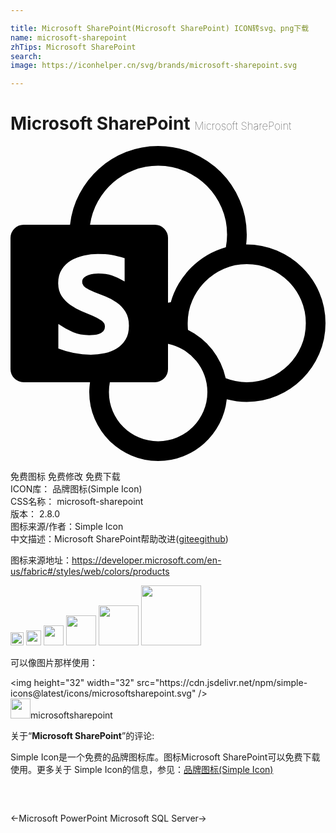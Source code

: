 ```yaml
---

title: Microsoft SharePoint(Microsoft SharePoint) ICON转svg、png下载
name: microsoft-sharepoint
zhTips: Microsoft SharePoint
search: 
image: https://iconhelper.cn/svg/brands/microsoft-sharepoint.svg

---
```


# Microsoft SharePoint  <small style="font-size: 60%;font-weight: 100">Microsoft SharePoint</small>

<div id="svg" class="svg-wrap">
<svg role="img" xmlns="http://www.w3.org/2000/svg" viewBox="0 0 24 24"><title>Microsoft SharePoint icon</title><path d="M24 13.5q0 1.242-.475 2.332-.474 1.09-1.289 1.904-.814.815-1.904 1.29-1.09.474-2.332.474-.762 0-1.523-.2-.106.997-.557 1.858-.451.862-1.154 1.494-.704.633-1.606.99-.902.358-1.91.358-1.09 0-2.045-.416-.955-.416-1.664-1.125-.709-.709-1.125-1.664Q6 19.84 6 18.75q0-.188.018-.375.017-.188.04-.375H.997q-.41 0-.703-.293T0 17.004V6.996q0-.41.293-.703T.996 6h3.54q.14-1.277.726-2.373.586-1.096 1.488-1.904Q7.652.914 8.807.457 9.96 0 11.25 0q1.395 0 2.625.533T16.02 1.98q.914.915 1.447 2.145T18 6.75q0 .188-.012.375-.011.188-.035.375 1.242 0 2.344.469 1.101.468 1.928 1.277.826.809 1.3 1.904Q24 12.246 24 13.5zm-12.75-12q-.973 0-1.857.34-.885.34-1.577.943-.691.604-1.154 1.43Q6.2 5.039 6.06 6h4.945q.41 0 .703.293t.293.703v4.945l.21-.035q.212-.75.61-1.424.399-.673.944-1.218.545-.545 1.213-.944.668-.398 1.43-.61.093-.503.093-.96 0-1.09-.416-2.045-.416-.955-1.125-1.664-.709-.709-1.664-1.125Q12.34 1.5 11.25 1.5zM6.117 15.902q.54 0 1.06-.111.522-.111.932-.37.41-.257.662-.679.252-.422.252-1.055 0-.632-.263-1.054-.264-.422-.662-.703-.399-.282-.856-.463l-.855-.34q-.399-.158-.662-.334-.264-.176-.264-.445 0-.2.14-.323.141-.123.335-.193.193-.07.404-.094.21-.023.351-.023.598 0 1.055.152.457.153.95.457V8.543q-.282-.082-.522-.14-.24-.06-.475-.1-.234-.041-.486-.059-.252-.017-.557-.017-.515 0-1.054.117-.54.117-.979.375-.44.258-.715.68-.275.421-.275 1.03 0 .598.263.997.264.398.663.68.398.28.855.474l.856.363q.398.17.662.358.263.187.263.457 0 .222-.123.351-.123.13-.31.2-.188.07-.393.087-.205.018-.369.018-.703 0-1.248-.234-.545-.235-1.107-.621v1.875q1.195.468 2.472.468zM11.25 22.5q.773 0 1.453-.293t1.19-.803q.51-.51.808-1.195.299-.686.299-1.459 0-.668-.223-1.277-.222-.61-.62-1.096-.4-.486-.95-.826-.55-.34-1.207-.48v1.933q0 .41-.293.703t-.703.293H7.57q-.07.375-.07.75 0 .773.293 1.459t.803 1.195q.51.51 1.195.803.686.293 1.459.293zM18 18q.926 0 1.746-.352.82-.351 1.436-.966.615-.616.966-1.43.352-.815.352-1.752 0-.926-.352-1.746-.351-.82-.966-1.436-.616-.615-1.436-.966Q18.926 9 18 9t-1.74.357q-.815.358-1.43.973t-.973 1.43q-.357.814-.357 1.74 0 .129.006.258t.017.258q.551.27 1.02.65t.838.855q.369.475.627 1.026.258.55.387 1.148Q17.18 18 18 18Z"/></svg>
</div>
<detail full-name='microsoft-sharepoint'></detail>

<div class="detail-page">
<p>
<span><span class="badge-success badge">免费图标</span> <span class="badge-success badge">免费修改</span>  <span class="badge-success badge">免费下载</span> </span>
<br/>
<span>
ICON库：
<span class="badge-secondary badge">品牌图标(Simple Icon)</span> 
</span>
<br/>
<span>
CSS名称：
<span class="badge-secondary badge">microsoft-sharepoint</span> 
</span>

<br/>
<span>
版本：
<span class="badge-secondary badge">2.8.0</span> 
</span>
<br/>
<span>图标来源/作者：<span class="badge-light badge">Simple Icon</span></span> 
<br/>
<span class="zh-detail">中文描述：<span class="badge-primary badge">Microsoft SharePoint</span><span class="help-link"><span>帮助改进</span>(<a href="https://gitee.com/liuwave/icon-helper/edit/master/json/brands/microsoft-sharepoint.json" target="_blank" rel="noopener noreferrer">gitee</a><a href="https://github.com/liuwave/icon-helper/edit/master/json/brands/microsoft-sharepoint.json" target="_blank" rel="noopener noreferrer">github</a></span>)</span><br/>
</p>
</div><div class="description description alert alert-light"><p>图标来源地址：<a href="https://developer.microsoft.com/en-us/fabric#/styles/web/colors/products" target="_blank" rel="noopener noreferrer">https://developer.microsoft.com/en-us/fabric#/styles/web/colors/products</a></p></div>
<div class="alert alert-dark">
<img height="21" width="21" src="https://cdn.jsdelivr.net/npm/simple-icons@latest/icons/microsoftsharepoint.svg" />
<img height="24" width="24" src="https://cdn.jsdelivr.net/npm/simple-icons@latest/icons/microsoftsharepoint.svg" />
<img height="32" width="32" src="https://cdn.jsdelivr.net/npm/simple-icons@latest/icons/microsoftsharepoint.svg" />
<img height="48" width="48" src="https://cdn.jsdelivr.net/npm/simple-icons@latest/icons/microsoftsharepoint.svg" />
<img height="64" width="64" src="https://cdn.jsdelivr.net/npm/simple-icons@latest/icons/microsoftsharepoint.svg" />
<img height="96" width="96" src="https://cdn.jsdelivr.net/npm/simple-icons@latest/icons/microsoftsharepoint.svg" />

</div>
<div>
  <p>可以像图片那样使用：    
  </p>
  <div class="alert alert-primary" style="font-size: 14px">
    &lt;img height="32" width="32" src="https://cdn.jsdelivr.net/npm/simple-icons@latest/icons/microsoftsharepoint.svg" /&gt;
    <copy-btn content='<img height="32" width="32" src="https://cdn.jsdelivr.net/npm/simple-icons@latest/icons/microsoftsharepoint.svg" />'></copy-btn>
  </div>
  <div class="alert alert-secondary">
    <img height="32" width="32" src="https://cdn.jsdelivr.net/npm/simple-icons@latest/icons/microsoftsharepoint.svg" />microsoftsharepoint
    <copy-btn content="microsoftsharepoint" btn-title="复制图标名称"></copy-btn>
  </div>
</div>
<div class="icon-detail__container">
<p>关于“<b>Microsoft SharePoint</b>”的评论:</p>
</div>
<Vssue title="关于“Microsoft SharePoint”的评论" />
<div><p>Simple Icon是一个免费的品牌图标库。图标Microsoft SharePoint可以免费下载使用。更多关于  Simple Icon的信息，参见：<a target="_blank" href="https://iconhelper.cn/brands.html">品牌图标(Simple Icon)</a>
</p></div>


<div style="padding:2rem 0 " class="page-nav"><p class="inner"><span class="prev">←<router-link to="/icon/microsoft-powerpoint.html">Microsoft PowerPoint</router-link></span> <span class="next"><router-link to="/icon/microsoft-sql-server.html">Microsoft SQL Server</router-link>→</span></p></div>
